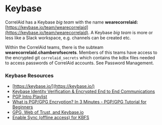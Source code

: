 # Keybase

CorrelAid has a Keybase _big team_ with the name **wearecorrelaid:** [https://keybase.io/team/wearecorrelaid](https://keybase.io/team/wearecorrelaid). A Keybase _big team_ is more or less like a Slack workspace, e.g. channels can be created etc. 

Within the CorrelAid teams, there is the subteam **wearecorrelaid.chamberofsecrets**. Members of this teams have access to the encrypted git `correlaid_secrets` which contains the kdbx files needed to access passwords of CorrelAid accounts. See Password Management.

### Keybase Resources

* [https://keybase.io/](https://keybase.io/)
* [Keybase Identity Verification & Encrypted End to End Communications](https://www.youtube.com/watch?v=Xcvx10ZUV5w)
* [PGP Intro Playlist](https://www.youtube.com/watch?v=fP0x-YFSh-E&list=PLOZKbRUo9H_pCTg8XdvkyGZ_lJbl1AA5X)
* [What is PGP/GPG Encryption? In 3 Minutes - PGP/GPG Tutorial for Beginners](https://www.youtube.com/watch?v=1-MPcUHhXoc&t=39s)
* [GPG, Web of Trust, and Keybase.io](https://snorre.io/gpg-web-of-trust-and-keybase-io/)
* [Enable Sync \(offline access\) for KBFS](https://news.ycombinator.com/item?id=20166010)


